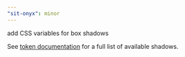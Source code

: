 ```yaml
---
"sit-onyx": minor
---
```


add CSS variables for box shadows

See [token documentation](https://onyx.schwarz/tokens/shadows.html) for a full list of available shadows.
